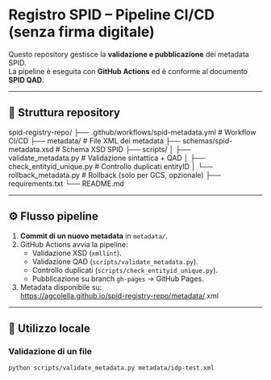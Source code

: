 # Registro SPID – Pipeline CI/CD (senza firma digitale)

Questo repository gestisce la **validazione e pubblicazione** dei metadata SPID.  
La pipeline è eseguita con **GitHub Actions** ed è conforme al documento **SPID QAD**.

---

## 📂 Struttura repository

spid-registry-repo/
├── .github/workflows/spid-metadata.yml # Workflow CI/CD
├── metadata/ # File XML dei metadata
├── schemas/spid-metadata.xsd # Schema XSD SPID
├── scripts/
│ ├── validate_metadata.py # Validazione sintattica + QAD
│ ├── check_entityid_unique.py # Controllo duplicati entityID
│ └── rollback_metadata.py # Rollback (solo per GCS, opzionale)
├── requirements.txt
└── README.md


---

## ⚙️ Flusso pipeline

1. **Commit di un nuovo metadata** in `metadata/`.
2. GitHub Actions avvia la pipeline:
   - Validazione XSD (`xmllint`).
   - Validazione QAD (`scripts/validate_metadata.py`).
   - Controllo duplicati (`scripts/check_entityid_unique.py`).
   - Pubblicazione su branch `gh-pages` → GitHub Pages.
3. Metadata disponibile su:  
https://agcolella.github.io/spid-registry-repo/metadata/<file>.xml


---

## 📖 Utilizzo locale

### Validazione di un file
```bash
python scripts/validate_metadata.py metadata/idp-test.xml

